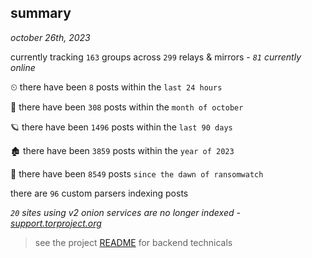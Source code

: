 
## summary
_october 26th, 2023_

currently tracking `163` groups across `299` relays & mirrors - _`81` currently online_

⏲ there have been `8` posts within the `last 24 hours`

🦈 there have been `308` posts within the `month of october`

🪐 there have been `1496` posts within the `last 90 days`

🏚 there have been `3859` posts within the `year of 2023`

🦕 there have been `8549` posts `since the dawn of ransomwatch`

there are `96` custom parsers indexing posts

_`20` sites using v2 onion services are no longer indexed - [support.torproject.org](https://support.torproject.org/onionservices/v2-deprecation/)_

> see the project [README](https://github.com/joshhighet/ransomwatch#ransomwatch--) for backend technicals
